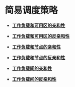 # 简易调度策略<a name="cce_01_0230"></a>

-   **[工作负载和可用区的亲和性](工作负载和可用区的亲和性.md)**  

-   **[工作负载和可用区的反亲和性](工作负载和可用区的反亲和性.md)**  

-   **[工作负载和节点的亲和性](工作负载和节点的亲和性.md)**  

-   **[工作负载和节点的反亲和性](工作负载和节点的反亲和性.md)**  

-   **[工作负载间的亲和性](工作负载间的亲和性.md)**  

-   **[工作负载间的反亲和性](工作负载间的反亲和性.md)**  



